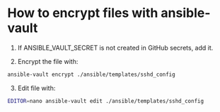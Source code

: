 # How to encrypt files with ansible-vault

1. If ANSIBLE_VAULT_SECRET is not created in GitHub secrets, add it.

2. Encrypt the file with:

```bash
ansible-vault encrypt ./ansible/templates/sshd_config
```

3. Edit file with:

```bash
EDITOR=nano ansible-vault edit ./ansible/templates/sshd_config
```
